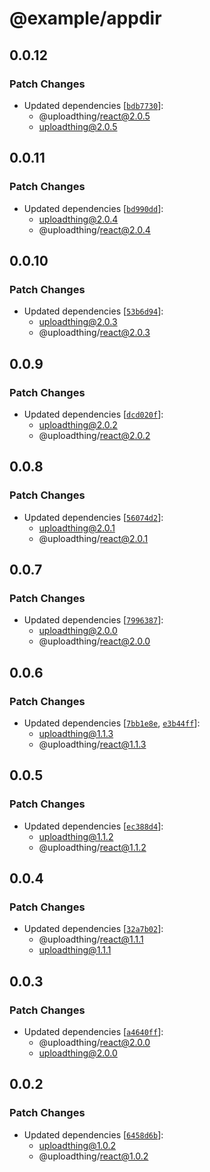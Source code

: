 # @example/appdir

## 0.0.12

### Patch Changes

- Updated dependencies [[`bdb7730`](https://github.com/pingdotgg/filething/commit/bdb77302cbe1ea6ae0f2c00296f225a5d29e6275)]:
  - @uploadthing/react@2.0.5
  - uploadthing@2.0.5

## 0.0.11

### Patch Changes

- Updated dependencies [[`bd990dd`](https://github.com/pingdotgg/filething/commit/bd990dd3f7d45dd049db921e6de6835efd8fad8f)]:
  - uploadthing@2.0.4
  - @uploadthing/react@2.0.4

## 0.0.10

### Patch Changes

- Updated dependencies [[`53b6d94`](https://github.com/pingdotgg/filething/commit/53b6d94acdfea59b455fc0694b6feb232ca5830c)]:
  - uploadthing@2.0.3
  - @uploadthing/react@2.0.3

## 0.0.9

### Patch Changes

- Updated dependencies [[`dcd020f`](https://github.com/pingdotgg/filething/commit/dcd020fec54f12fd89207ed021e0f103e5fa33d2)]:
  - uploadthing@2.0.2
  - @uploadthing/react@2.0.2

## 0.0.8

### Patch Changes

- Updated dependencies [[`56074d2`](https://github.com/pingdotgg/filething/commit/56074d2800459ce497d5860356ed45ec00e04be4)]:
  - uploadthing@2.0.1
  - @uploadthing/react@2.0.1

## 0.0.7

### Patch Changes

- Updated dependencies [[`7996387`](https://github.com/pingdotgg/filething/commit/7996387e323edd9c7c8f82186a3e440c4bdbf691)]:
  - uploadthing@2.0.0
  - @uploadthing/react@2.0.0

## 0.0.6

### Patch Changes

- Updated dependencies [[`7bb1e8e`](https://github.com/pingdotgg/filething/commit/7bb1e8e9c36915e6c1c83fc9ba100eeaf456b04c), [`e3b44ff`](https://github.com/pingdotgg/filething/commit/e3b44ffc87efdd63e5ce0c6f8df5e91ad54eb562)]:
  - uploadthing@1.1.3
  - @uploadthing/react@1.1.3

## 0.0.5

### Patch Changes

- Updated dependencies [[`ec388d4`](https://github.com/pingdotgg/filething/commit/ec388d4e72b651254cb5590b40d48c90ee43398d)]:
  - uploadthing@1.1.2
  - @uploadthing/react@1.1.2

## 0.0.4

### Patch Changes

- Updated dependencies [[`32a7b02`](https://github.com/pingdotgg/filething/commit/32a7b0264f214fee6cab4cdd45635c3a7d9ff0ef)]:
  - @uploadthing/react@1.1.1
  - uploadthing@1.1.1

## 0.0.3

### Patch Changes

- Updated dependencies [[`a4640ff`](https://github.com/pingdotgg/filething/commit/a4640ff9a91e0eb833e2cc0daf5cb65cab54cb32)]:
  - @uploadthing/react@2.0.0
  - uploadthing@2.0.0

## 0.0.2

### Patch Changes

- Updated dependencies [[`6458d6b`](https://github.com/pingdotgg/filething/commit/6458d6b2f37beccb63ae7c1896fbf85e283fd815)]:
  - uploadthing@1.0.2
  - @uploadthing/react@1.0.2
